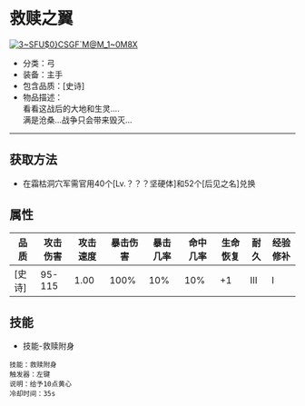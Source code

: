 # 救赎之翼
<a href="https://imgbb.com/"><img src="https://i.ibb.co/f97Jn6D/3-SFU-0-CSGF-M-M-1-0-M8-X.png" alt="3~SFU$0}CSGF`M@M_1~0M8X" border="0"></a>
* 分类：弓
* 装备：主手
* 包含品质：[史诗]
* 物品描述：<br/>看看这战后的大地和生灵....<br/>满是沧桑...战争只会带来毁灭...
---
## 获取方法
* 在霜枯洞穴军需官用40个[Lv.？？？坚硬体]和52个[后见之名]兑换
## 属性
|品质|攻击伤害|攻击速度|暴击伤害|暴击几率|命中几率|生命恢复|耐久|经验修补|
|----|----|----|----|----|----|----|----|----|
|[史诗]|95-115|1.00|100%|10%|10%|+1|III|I|
## 技能
* 技能-救赎附身
```
技能：救赎附身
触发器：左键
说明：给予10点黄心
冷却时间：35s
```
